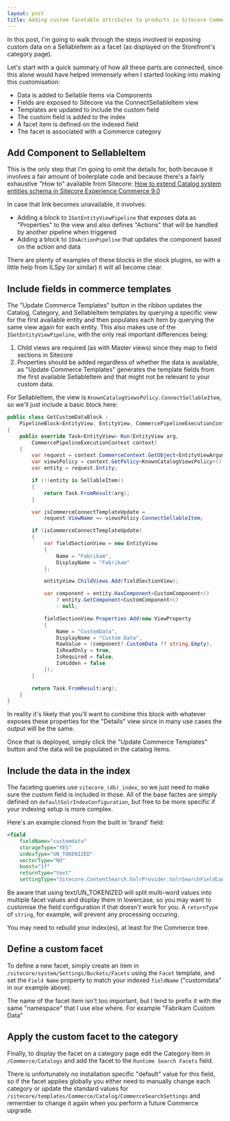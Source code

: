 ```yaml
---
layout: post
title: Adding custom facetable attributes to products in Sitecore Commerce 9
---
```


In this post, I'm going to walk through the steps involved in exposing custom data on a SellableItem as a facet (as displayed on the Storefront's category page).

Let's start with a quick summary of how all these parts are connected, since this alone would have helped immensely when I started looking into making this customisation:

* Data is added to Sellable Items via Components
* Fields are exposed to Sitecore via the ConnectSellableItem view
* Templates are updated to include the custom field
* The custom field is added to the index
* A facet item is defined on the indexed field
* The facet is associated with a Commerce category

## Add Component to SellableItem

This is the only step that I'm going to omit the details for, both because it involves a fair amount of boilerplate code and because there's a fairly exhaustive "How to" available from Sitecore: [How to extend Catalog system entities schema in Sitecore Experience Commerce 9.0](https://kb.sitecore.net/articles/083614)

In case that link becomes unavailable, it involves:

* Adding a block to `IGetEntityViewPipeline` that exposes data as "Properties" to the view and also defines "Actions" that will be handled by another pipeline when triggered
* Adding a block to `IDoActionPipeline` that updates the component based on the action and data

There are plenty of examples of these blocks in the stock plugins, so with a little help from ILSpy (or similar) it will all become clear.

## Include fields in commerce templates

The "Update Commerce Templates" button in the ribbon updates the Catalog, Category, and SellableItem templates by querying a specific view for the first available entity and then populates each item by querying the same view again for each entity. This also makes use of the `IGetEntityViewPipeline`, with the only real important differences being:

1. Child views are required (as with Master views) since they map to field sections in Sitecore
2. Properties should be added regardless of whether the data is available, as "Update Commerce Templates" generates the template fields from the first available SellableItem and that might not be relevant to your custom data.

For SellableItem, the view is `KnownCatalogViewsPolicy.ConnectSellableItem`, so we'll just include a basic block here:

```csharp
public class GetCustomDataBlock : 
    PipelineBlock<EntityView, EntityView, CommercePipelineExecutionContext>
{
    public override Task<EntityView> Run(EntityView arg, 
        CommercePipelineExecutionContext context)
    {
        var request = context.CommerceContext.GetObject<EntityViewArgument>();
        var viewsPolicy = context.GetPolicy<KnownCatalogViewsPolicy>();
        var entity = request.Entity;

        if (!(entity is SellableItem))
        {
            return Task.FromResult(arg);
        }

        var isCommerceConnectTemplateUpdate = 
            request.ViewName == viewsPolicy.ConnectSellableItem;

        if (isCommerceConnectTemplateUpdate)
        {
            var fieldSectionView = new EntityView
            {
                Name = "Fabrikam",
                DisplayName = "Fabrikam"
            };

            entityView.ChildViews.Add(fieldSectionView);

            var component = entity.HasComponent<CustomComponent>()
                ? entity.GetComponent<CustomComponent>()
                : null;

            fieldSectionView.Properties.Add(new ViewProperty
            {
                Name = "CustomData",
                DisplayName = "Custom Data",
                RawValue = (component?.CustomData ?? string.Empty),
                IsReadOnly = true,
                IsRequired = false,
                IsHidden = false
            });
        }

        return Task.FromResult(arg);
    }
}
```

In reality it's likely that you'll want to combine this block with whatever exposes these properties for the "Details" view since in many use cases the output will be the same.

Once that is deployed, simply click the "Update Commerce Templates" button and the data will be populated in the catalog items.

## Include the data in the index

The faceting queries use `sitecore_(db)_index`, so we just need to make sure the custom field is included in those. 
All of the base factes are simply defined on   `defaultSolrIndexConfiguration`, but free to be more specific if your indexing setup is more complex.

Here's an example cloned from the built in 'brand' field:

```xml
<field
    fieldName="customdata"
    storageType="YES"
    indexType="UN_TOKENIZED"
    vectorType="NO"
    boost="1f"
    returnType="text"
    settingType="Sitecore.ContentSearch.SolrProvider.SolrSearchFieldConfiguration, Sitecore.ContentSearch.SolrProvider" />
```

Be aware that using text/UN_TOKENIZED will split multi-word values into multiple facet values and display them in lowercase, so you may want to customise the field configuration if that doesn't work for you. A `returnType` of `string`, for example, will prevent any processing occuring.

You may need to rebuild your index(es), at least for the Commerce tree.

## Define a custom facet

To define a new facet, simply create an item in  `/sitecore/system/Settings/Buckets/Facets` using the `Facet` template, and set the `Field Name` property to match your indexed `fieldName` ("customdata" in our example above).

The name of the facet item isn't too important, but I tend to prefix it with the same "namespace" that I use else where. For example "Fabrikam Custom Data"

## Apply the custom facet to the category

Finally, to display the facet on a category page edit the Category item in `/Commerce/Catalogs` and add the facet to the `Runtime Search Facets` field.

There is unfortunately no installation specific "default" value for this field, so if the facet applies globally you either need to manually change each category or update the standard values for `/sitecore/templates/Commerce/Catalog/CommerceSearchSettings` and remember to change it again when you perform a future Commerce upgrade.